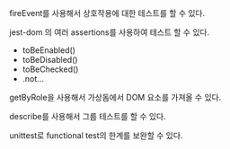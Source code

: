 fireEvent를 사용해서 상호작용에 대한 테스트를 할 수 있다.

jest-dom 의 여러 assertions를 사용하여 테스트 할 수 있다.

- toBeEnabled()
- toBeDisabled()
- toBeChecked()
- .not...

getByRole을 사용해서 가상돔에서 DOM 요소를 가져올 수 있다.

describe를 사용해서 그룹 테스트를 할 수 있다.

unittest로 functional test의 한계를 보완할 수 있다.
